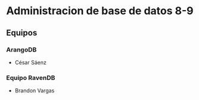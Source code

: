 # Administracion de base de datos 8-9

## Equipos

### ArangoDB
* César Sáenz

### Equipo RavenDB

* Brandon Vargas
